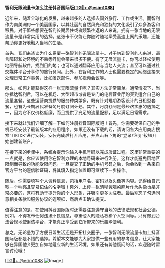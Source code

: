 **智利无限流量卡怎么注册抖音国际版[[TG💪+ @esim1088](https://t.me/s/esim1088)]**

近年来，随着全球化的发展，越来越多的人选择去国外旅行、工作或生活。而智利作为南美洲的一个美丽国家，以其壮丽的自然风光和独特的文化吸引了众多游客和移民。对于那些想要在智利长期居住或者频繁往返的人来说，拥有一张当地的无限流量卡是非常实用的选择。这张卡不仅能让你随时随地享受高速上网的乐趣，还能帮助你更好地融入当地的生活。

首先，我们来谈谈为什么需要一张智利的无限流量卡。对于初到智利的人来说，语言障碍和对环境的不熟悉可能会带来很多不便。有了无限流量卡，你可以轻松使用地图导航软件，找到目的地；也可以通过翻译应用与当地人交流；甚至可以通过社交媒体平台分享你的旅行见闻。此外，在智利工作的人士也需要稳定的网络连接来处理日常工作事务，比如发送邮件、参加视频会议等。

那么，如何才能获得这样一张无限流量卡呢？其实方法非常简单。通常情况下，当你抵达智利后，可以在机场、大型超市或者是专门的电信营业厅购买到适合自己的流量套餐。这些运营商提供的服务种类繁多，既有针对短期游客设计的日租型套餐，也有为长期居民准备的月度订阅计划。其中，月度订阅是最经济实惠的选择之一，因为它不仅价格低廉，而且提供了充足的流量配额，足以满足日常需求。

接下来就让我们详细了解一下如何注册抖音国际版吧！首先，你需要确保自己的手机已经安装了最新版本的应用程序。如果还没有下载的话，请访问各大应用商店搜索“TikTok”进行安装。安装完成后打开应用，并点击右下角的“登录/注册”按钮开始创建新账户。

在接下来的步骤中，系统会提示你输入手机号码以完成验证过程。这里非常重要的一点就是，你应该使用你在智利办理的本地号码来进行注册，这样才能避免因地区限制而导致的功能受限问题。一旦提交了正确的手机号码之后，你会收到一条来自官方平台的短信验证码，将其填入指定位置即可继续下一步操作。

随后，你需要填写个人资料信息，包括用户名、密码以及头像等内容。记得给自己取一个响亮且容易记住的名字哦！另外，上传一张清晰美观的照片作为头像也是非常必要的，这将有助于提升你的个人形象，并吸引更多关注者。最后别忘了勾选同意相关条款和服务协议的选项框，然后点击确认提交。

值得注意的是，在使用抖音国际版时还需要注意遵守当地的法律法规和社会公德。例如，不得发布任何违法不良信息，尊重他人的隐私权和个人空间等。只有做到合法合规地使用该平台，才能真正享受到它所带来的乐趣与便利。

总之，无论是为了方便日常生活还是开拓社交圈子，一张智利无限流量卡加上抖音国际版都是不错的选择。希望本文能够为大家提供一些有用的参考信息，让大家能够在异国他乡更加自如地适应新的生活环境。如果还有其他疑问的话，欢迎随时留言讨论哦！

[[TG💪+ @esim1088](https://t.me/s/esim1088) ![Image](https://i.postimg.cc/4NQfJmqS/Snipaste-2025-05-13-00-14-12.png)]